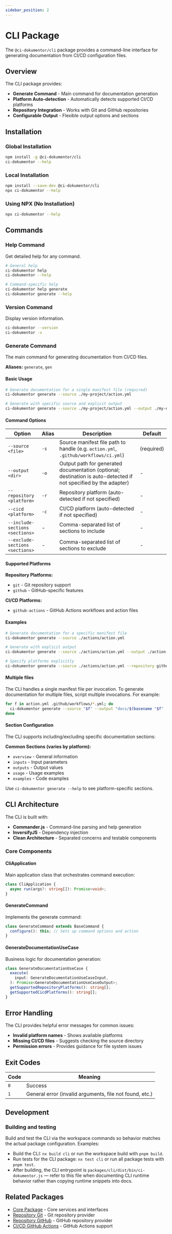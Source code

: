 ```yaml
---
sidebar_position: 2
---
```


# CLI Package

The `@ci-dokumentor/cli` package provides a command-line interface for generating documentation from CI/CD configuration files.

## Overview

The CLI package provides:

- **Generate Command** - Main command for documentation generation
- **Platform Auto-detection** - Automatically detects supported CI/CD platforms
- **Repository Integration** - Works with Git and GitHub repositories
- **Configurable Output** - Flexible output options and sections

## Installation

### Global Installation

```bash
npm install -g @ci-dokumentor/cli
ci-dokumentor --help
```

### Local Installation

```bash
npm install --save-dev @ci-dokumentor/cli
npx ci-dokumentor --help
```

### Using NPX (No Installation)

```bash
npx ci-dokumentor --help
```

## Commands

### Help Command

Get detailed help for any command.

```bash
# General help
ci-dokumentor help
ci-dokumentor --help

# Command-specific help
ci-dokumentor help generate
ci-dokumentor generate --help
```

### Version Command

Display version information.

```bash
ci-dokumentor --version
ci-dokumentor -v
```

### Generate Command

The main command for generating documentation from CI/CD files.

**Aliases:** `generate`, `gen`

#### Basic Usage

```bash
# Generate documentation for a single manifest file (required)
ci-dokumentor generate --source ./my-project/action.yml

# Generate with specific source and explicit output
ci-dokumentor generate --source ./my-project/action.yml --output ./my-docs
```

#### Command Options

| Option                          | Alias | Description                                                                                                      | Default    |
| ------------------------------- | ----- | ---------------------------------------------------------------------------------------------------------------- | ---------- |
| `--source <file>`               | `-s`  | Source manifest file path to handle (e.g. `action.yml`, `.github/workflows/ci.yml`)                              | (required) |
| `--output <dir>`                | `-o`  | Output path for generated documentation (optional; destination is auto-detected if not specified by the adapter) | -          |
| `--repository <platform>`       | `-r`  | Repository platform (auto-detected if not specified)                                                             | -          |
| `--cicd <platform>`             | `-c`  | CI/CD platform (auto-detected if not specified)                                                                  | -          |
| `--include-sections <sections>` | -     | Comma-separated list of sections to include                                                                      | -          |
| `--exclude-sections <sections>` | -     | Comma-separated list of sections to exclude                                                                      | -          |

#### Supported Platforms

**Repository Platforms:**

- `git` - Git repository support
- `github` - GitHub-specific features

**CI/CD Platforms:**

- `github-actions` - GitHub Actions workflows and action files

#### Examples

```bash
# Generate documentation for a specific manifest file
ci-dokumentor generate --source ./actions/action.yml

# Generate with explicit output
ci-dokumentor generate --source ./actions/action.yml --output ./action-docs

# Specify platforms explicitly
ci-dokumentor generate --source ./actions/action.yml --repository github --cicd github-actions
```

#### Multiple files

The CLI handles a single manifest file per invocation. To generate documentation for multiple files, script multiple invocations. For example:

```bash
for f in action.yml .github/workflows/*.yml; do
  ci-dokumentor generate --source "$f" --output "docs/$(basename "$f" .yml)" || true
done
```

#### Section Configuration

The CLI supports including/excluding specific documentation sections:

**Common Sections (varies by platform):**

- `overview` - General information
- `inputs` - Input parameters
- `outputs` - Output values
- `usage` - Usage examples
- `examples` - Code examples

Use `ci-dokumentor generate --help` to see platform-specific sections.

## CLI Architecture

The CLI is built with:

- **Commander.js** - Command-line parsing and help generation
- **InversifyJS** - Dependency injection
- **Clean Architecture** - Separated concerns and testable components

### Core Components

#### CliApplication

Main application class that orchestrates command execution:

```typescript
class CliApplication {
  async run(args?: string[]): Promise<void>;
}
```

#### GenerateCommand

Implements the generate command:

```typescript
class GenerateCommand extends BaseCommand {
  configure(): this; // Sets up command options and action
}
```

#### GenerateDocumentationUseCase

Business logic for documentation generation:

```typescript
class GenerateDocumentationUseCase {
  execute(
    input: GenerateDocumentationUseCaseInput,
  ): Promise<GenerateDocumentationUseCaseOutput>;
  getSupportedRepositoryPlatforms(): string[];
  getSupportedCicdPlatforms(): string[];
}
```

## Error Handling

The CLI provides helpful error messages for common issues:

- **Invalid platform names** - Shows available platforms
- **Missing CI/CD files** - Suggests checking the source directory
- **Permission errors** - Provides guidance for file system issues

## Exit Codes

| Code | Meaning                                                 |
| ---- | ------------------------------------------------------- |
| `0`  | Success                                                 |
| `1`  | General error (invalid arguments, file not found, etc.) |

## Development

### Building and testing

Build and test the CLI via the workspace commands so behavior matches the actual package configuration. Examples:

- Build the CLI: `nx build cli` or run the workspace build with `pnpm build`.
- Run tests for the CLI package: `nx test cli` or run all package tests with `pnpm test`.
- After building, the CLI entrypoint is `packages/cli/dist/bin/ci-dokumentor.js` — refer to this file when documenting CLI runtime behavior rather than copying runtime snippets into docs.

## Related Packages

- [Core Package](./core) - Core services and interfaces
- [Repository Git](./repository-git) - Git repository provider
- [Repository GitHub](./repository-github) - GitHub repository provider
- [CI/CD GitHub Actions](./cicd-github-actions) - GitHub Actions support
